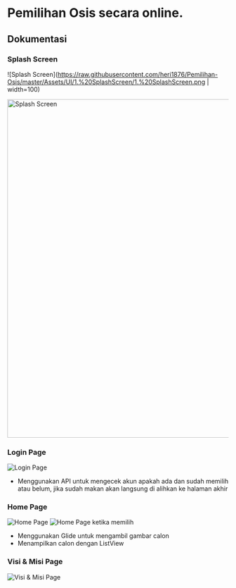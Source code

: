 # Pemilihan Osis secara online.

## **Dokumentasi**

### Splash Screen
![Splash Screen](https://raw.githubusercontent.com/heri1876/Pemilihan-Osis/master/Assets/UI/1.%20SplashScreen/1.%20SplashScreen.png | width=100)

<img src="https://raw.githubusercontent.com/heri1876/Pemilihan-Osis/master/Assets/UI/1.%20SplashScreen/1.%20SplashScreen.png" alt="Splash Screen" width="512" height="768">

### Login Page
![Login Page](https://raw.githubusercontent.com/heri1876/Pemilihan-Osis/master/Assets/UI/2.%20Login%20Page/2.%20Login%20Page.png)

* Menggunakan API untuk mengecek akun apakah ada dan sudah memilih atau belum, jika sudah makan akan langsung di alihkan ke halaman akhir

### Home Page
![Home Page](https://raw.githubusercontent.com/heri1876/Pemilihan-Osis/master/Assets/UI/3.%20Home%20Page/3.%20Home%20Page.png)
![Home Page ketika memilih](https://raw.githubusercontent.com/heri1876/Pemilihan-Osis/master/Assets/UI/3.%20Home%20Page/3.%20Home%20Page%20(Klik%20memilih).png)

* Menggunakan Glide untuk mengambil gambar calon
* Menampilkan calon dengan ListView

### Visi & Misi Page
![Visi & Misi Page](https://github.com/heri1876/Pemilihan-Osis/blob/master/Assets/UI/4.%20Visi%20%26%20Misi%20Page/4.%20Visi%20%26%20Misi%20Page.png)

